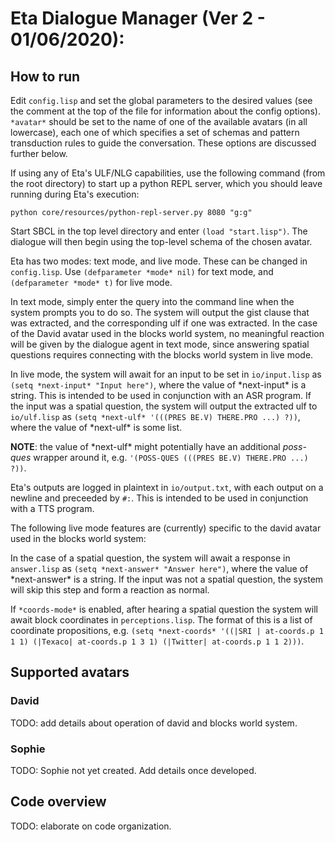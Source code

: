 
# Eta Dialogue Manager (Ver 2 - 01/06/2020):

## How to run

Edit `config.lisp` and set the global parameters to the desired values (see the comment at the top of the file
for information about the config options). `*avatar*` should be set to the name of one of the available avatars (in all lowercase),
each one of which specifies a set of schemas and pattern transduction rules to guide the conversation. These options
are discussed further below.

If using any of Eta's ULF/NLG capabilities, use the following command (from the root directory) to start up a python REPL server,
which you should leave running during Eta's execution:

`python core/resources/python-repl-server.py 8080 "g:g"`

Start SBCL in the top level directory and enter `(load "start.lisp")`. The dialogue will then begin using the top-level
schema of the chosen avatar.

Eta has two modes: text mode, and live mode. These can be changed in `config.lisp`. Use `(defparameter *mode* nil)` for
text mode, and `(defparameter *mode* t)` for live mode.

In text mode, simply enter the query into the command line when the system prompts you to do so. The system will
output the gist clause that was extracted, and the corresponding ulf if one was extracted. In the case of the David
avatar used in the blocks world system, no meaningful reaction will be given by the dialogue agent in text mode, since
answering spatial questions requires connecting with the blocks world system in live mode.

In live mode, the system will await for an input to be set in `io/input.lisp` as `(setq *next-input* "Input here")`,
where the value of \*next-input\* is a string. This is intended to be used in conjunction with an ASR program. If the
input was a spatial question, the system will output the extracted ulf to `io/ulf.lisp` as `(setq *next-ulf* '(((PRES BE.V) THERE.PRO ...) ?))`, where the value of \*next-ulf\* is some list.

**NOTE**: the value of \*next-ulf\* might potentially have an additional *poss-ques* wrapper around it, e.g. `'(POSS-QUES (((PRES BE.V) THERE.PRO ...) ?))`.

Eta's outputs are logged in plaintext in `io/output.txt`, with each output on a newline and preceeded by `#:`. This is intended
to be used in conjunction with a TTS program.

The following live mode features are (currently) specific to the david avatar used in the blocks world system:

In the case of a spatial question, the system will await a response in `answer.lisp` as
`(setq *next-answer* "Answer here")`, where the value of \*next-answer\* is a string. If the input
was not a spatial question, the system will skip this step and form a reaction as normal.

If `*coords-mode*` is enabled, after hearing a spatial question the system will await block coordinates in `perceptions.lisp`. The
format of this is a list of coordinate propositions, e.g. `(setq *next-coords* '((|SRI | at-coords.p 1 1 1) (|Texaco| at-coords.p 1 3 1) (|Twitter| at-coords.p 1 1 2)))`.

## Supported avatars

### David

TODO: add details about operation of david and blocks world system.

### Sophie

TODO: Sophie not yet created. Add details once developed.

## Code overview

TODO: elaborate on code organization.




